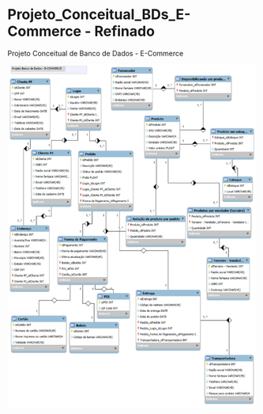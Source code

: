 # Projeto_Conceitual_BDs_E-Commerce - Refinado
Projeto Conceitual de Banco de Dados - E-Commerce

<div align="center">
<img src="https://github.com/RicardoHirai/Projeto_Conceitual_BDs_E-Commerce/blob/main/Proj_BDs-ECommerce.png">
 </div>
